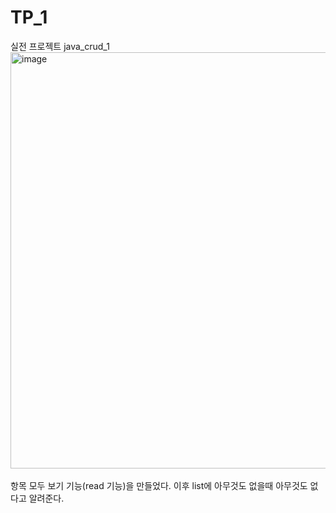 # TP_1
실전 프로젝트 java_crud_1 <br/>
<img width="666" alt="image" src="https://github.com/jinsejin/TP_1/assets/122281984/0ef0565d-7e1e-42b3-ae9f-0846ac54ba46"> <br/>
<br/>
항목 모두 보기 기능(read 기능)을 만들었다. 이후 list에 아무것도 없을때 아무것도 없다고 알려준다.
<br/>

